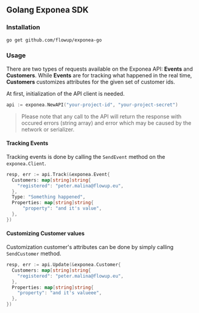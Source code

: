 ## Golang Exponea SDK

### Installation
```bash
go get github.com/flowup/exponea-go
```

### Usage
There are two types of requests available on the Exponea API: **Events**
and **Customers**. While **Events** are for tracking what happened in the real time, **Customers**
customizes attributes for the given set of customer ids.

At first, initialization of the API client is needed.
```go
api := exponea.NewAPI("your-project-id", "your-project-secret")
```

> Please note that any call to the API will return the response with occured
errors (string array) and error which may be caused by the network or serializer.

#### Tracking Events
Tracking events is done by calling the `SendEvent` method on the `exponea.Client`.

```go
resp, err := api.Track(&exponea.Event{
  Customers: map[string]string{
    "registered": "peter.malina@flowup.eu",
  },
  Type: "Something happened",
  Properties: map[string]string{
      "property": "and it's value",
  },
})
```

#### Customizing Customer values
Customization customer's attributes can be done by simply calling `SendCustomer` method.

```go
resp, err := api.Update(&exponea.Customer{
  Customers: map[string]string{
    "registered": "peter.malina@flowup.eu",
  },
  Properties: map[string]string{
    "property": "and it's valueee",
  },
})
```